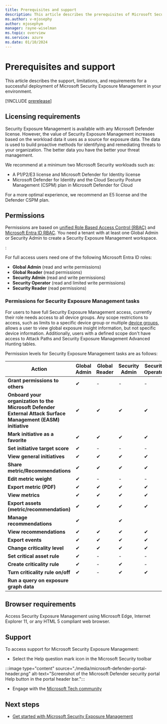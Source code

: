 ```yaml
---
title: Prerequisites and support
description: This article describes the prerequisites of Microsoft Security Exposure Management.
ms.author: v-mjosephy
author: mjosephym
manager: rayne-wiselman
ms.topic: overview
ms.service: azure
ms.date: 01/10/2024
---
```


# Prerequisites and support

This article describes the support, limitations, and requirements for a successful deployment of Microsoft Security Exposure Management in your environment.

[!INCLUDE [prerelease](../includes//prerelease.md)]

## Licensing requirements

Security Exposure Management is available with any Microsoft Defender license. However, the value of Security Exposure Management increases based on the workload data it uses as a source for exposure data. The data is used to build proactive methods for identifying and remediating threats to your organization. The better data you have the better your threat management.

We recommend at a minimum two Microsoft Security workloads such as:

- A P1/P2/E3 license and Microsoft Defender for Identity license
- Microsoft Defender for Identity and the Cloud Security Posture Management (CSPM) plan in Microsoft Defender for Cloud

For a more optimal experience, we recommend an E5 license and the Defender CSPM plan.

## Permissions

Permissions are based on [unified Role Based Access Control (RBAC)](/microsoft-365/security/defender/manage-rbac.md) and [Microsoft Entra ID RBAC](/entra/identity/role-based-access-control/custom-overview). You need a tenant with at least one Global Admin or Security Admin to create a Security Exposure Management workspace.
<!--To assign Microsoft Entra ID roles, see [Assign Microsoft Entra roles to users](/entra/identity/role-based-access-control/manage-roles-portal). For more information about required permissions, see Role groups.-->
<!-- Is this correct?-->
<!-- -- get url>
Users might be assigned one of the following global roles in Microsoft Entra ID to access the full experience<!--is this the right word to use?-->:
For full access users need one of the following Microsoft Entra ID roles:

- **Global Admin** (read and write permissions)
- **Global Reader** (read permissions)
- **Security Admin** (read and write permissions)
- **Security Operator** (read and limited write permissions)
- **Security Reader** (read permissions)

### Permissions for Security Exposure Management tasks

For users to have full Security Exposure Management access, currently their role needs access to all device groups. Any scope restrictions to access, such as limits to a specific device group or multiple [device groups](../defender-endpoint/machine-groups.md), allows a user to view global exposure insight information, but not specific device information. Additionally, users with a defined scope don't have access to Attack Paths and Security Exposure Management Advanced Hunting tables.

Permission levels for Security Exposure Management tasks are as follows:

| Action| Global Admin |Global Reader | Security Admin  | Security Operator | Security Reader |
|---------|---------|---------|---------|---------|---------|
| **Grant permissions to others** | ✔       |  -       |   -      | - | -|
|  **Onboard your organization to the Microsoft Defender External Attack Surface Management (EASM) initiative**   | ✔       |  ✔       |   ✔      | ✔ | ✔ |
|  **Mark initiative as a favorite**   | ✔       |  ✔       |   ✔      | ✔ | ✔ |
| **Set initiative target score** | ✔       |  -       |   -      | - | - |
|  **View general initiatives**  | ✔       |  ✔       |   ✔      | ✔ | ✔ |
|  **Share metric/Recommendations**   | ✔       |  ✔       |   ✔      | ✔ | ✔ |
| **Edit metric weight** | ✔       |  -       |   -      | - | - |
| **Export metric (PDF)** | ✔       |  ✔       |   ✔      | ✔ | ✔ |
|  **View metrics**  | ✔       |  ✔       |   ✔      | ✔ | ✔ |
| **Export assets (metric/recommendation)**  | ✔       |  ✔       |   ✔      | ✔ | ✔ |
|  **Manage recommendations**  |    ✔    |   |  ✔  |         |  |
|  **View recommendations**  | ✔       |  ✔       |   ✔      | ✔ | ✔ |
|  **Export events**  | ✔       |  ✔       |   ✔      | ✔ | ✔ |
|  **Change criticality level**  | ✔       |  ✔       |   ✔      | ✔ | ✔ |
| **Set critical asset rule** | ✔       |  -       |   -      | - | - |
|  **Create criticality rule**  | ✔       |    -    |   ✔      | - | - |
|  **Turn criticality rule on/off**  | ✔       |    -    |   ✔      | ✔ | - |
|  **Run a query on exposure graph data**  |        |        |         |  | |

<!--| **View security initiatives such as External Attack Surface Protection** | ✔  |-|✔ |- |- |-->
<!--|  **Resolve Attack Path** tbd- unclear if this is recommendations |        |        |         |  |-->

## Browser requirements

Access Security Exposure Management using Microsoft Edge, Internet Explorer 11, or any HTML 5 compliant web browser.
<!--###  US government customers-->

## Support

To access support for Microsoft Security Exposure Management:

- Select the Help question mark icon in the Microsoft Security toolbar

:::image type="content" source="./media/microsoft-defender-portal-header.png" alt-text="Screenshot of the Microsoft Defender security portal Help button in the portal header bar.":::

- Engage with the [Microsoft Tech community](https://techcommunity.microsoft.com/)  
<!--an exact url once it exists-->

<!--images -->
## Next steps

- [Get started with Microsoft Security Exposure Management](get-started-exposure-management.md)
